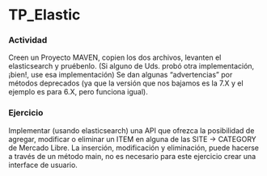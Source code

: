 # TP_Elastic

### Actividad
Creen un Proyecto MAVEN, copien los dos archivos, levanten el elasticsearch y pruébenlo.
(Si alguno de Uds. probó otra implementación, ¡bien!, use esa implementación)
Se dan algunas “advertencias” por métodos deprecados (ya que la versión que nos bajamos es
la 7.X y el ejemplo es para 6.X, pero funciona igual).

### Ejercicio
Implementar (usando elasticsearch) una API que ofrezca la posibilidad de agregar, modificar o
eliminar un ITEM en alguna de las SITE -> CATEGORY de Mercado Libre.
La inserción, modificación y eliminación, puede hacerse a través de un método main, no es
necesario para este ejercicio crear una interface de usuario.
